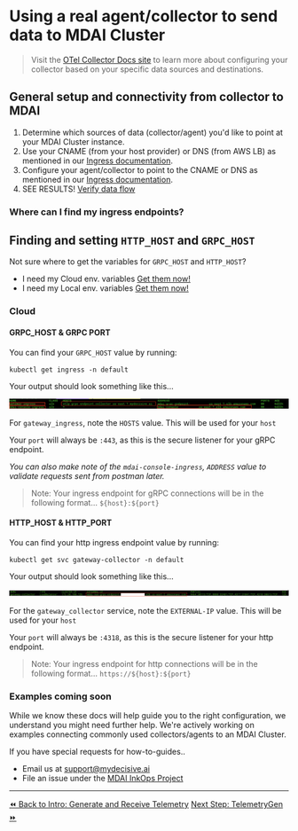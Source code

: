 # Using a real agent/collector to send data to MDAI Cluster

>Visit the [OTel Collector Docs site](https://opentelemetry.io/docs/collector/configuration/) to learn more about configuring your collector based on your specific data sources and destinations.

## General setup and connectivity from collector to MDAI

1. Determine which sources of data (collector/agent) you'd like to point at your MDAI Cluster instance.
2. Use your CNAME (from your host provider) or DNS (from AWS LB) as mentioned in our [Ingress documentation](../../advanced/ingress.md).
3. Configure your agent/collector to point to the CNAME or DNS as mentioned in our [Ingress documentation](../../advanced/ingress.md).
4. SEE RESULTS! [Verify data flow](./verify.md)

### Where can I find my ingress endpoints?

## Finding and setting `HTTP_HOST` and `GRPC_HOST` 

Not sure where to get the variables for `GRPC_HOST` and `HTTP_HOST`?
* I need my Cloud env. variables [Get them now!](./README.md#cloud)
* I need my Local env. variables [Get them now!](./README.md#cloud)

### Cloud

#### GRPC_HOST & GRPC PORT

You can find your `GRPC_HOST` value by running: 

```shell
kubectl get ingress -n default
```

Your output should look something like this...

<a href="./media/ingress-output.png" target="_blank">
  <img alt="example ingress output" src="./media/ingress-output.png" />
</a>

For `gateway_ingress`, note the `HOSTS` value. This will be used for your `host`

Your `port` will always be `:443`, as this is the secure listener for your gRPC endpoint.

*You can also make note of the `mdai-console-ingress`, `ADDRESS` value to validate requests sent from postman later.*

> Note: Your ingress endpoint for gRPC connections will be in the following format...
> `${host}:${port}`

#### HTTP_HOST & HTTP_PORT

You can find your http ingress endpoint value by running: 

```shell
kubectl get svc gateway-collector -n default
```

Your output should look something like this...

<a href="./media/service-output.png" target="_blank">
  <img alt="example ingress output" src="./media/service-output.png" />
</a>

For the `gateway_collector` service, note the `EXTERNAL-IP` value. This will be used for your `host`

Your `port` will always be `:4318`, as this is the secure listener for your http endpoint.

> Note: Your ingress endpoint for http connections will be in the following format...
> `https://${host}:${port}`

### Examples coming soon

While we know these docs will help guide you to the right configuration, we understand you might need further help. We're actively working on examples connecting commonly used collectors/agents to an MDAI Cluster. 

If you have special requests for how-to-guides..
* Email us at <a href="mailto:support@mydecisive.ai" target="_blank">support@mydecisive.ai</a>
* File an issue under the <a href="https://github.com/DecisiveAI/mdai-inkops/issues/new" target="_blank">MDAI InkOps Project

----
<span class="left"><a href="../installation.md">⏪ Back to Intro: Generate and Receive Telemetry</a></span>
<span class="right"><a href="./telemetrygen.md">Next Step: TelemetryGen ⏩</a></span>
